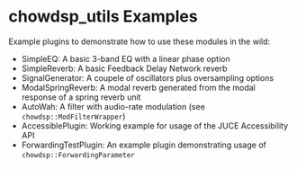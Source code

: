 # chowdsp_utils Examples

Example plugins to demonstrate how to use these modules in the wild:
- SimpleEQ: A basic 3-band EQ with a linear phase option
- SimpleReverb: A basic Feedback Delay Network reverb
- SignalGenerator: A coupele of oscillators plus oversampling options
- ModalSpringReverb: A modal reverb generated from the modal response of a spring reverb unit
- AutoWah: A filter with audio-rate modulation (see `chowdsp::ModFilterWrapper`)
- AccessiblePlugin: Working example for usage of the JUCE Accessibility API
- ForwardingTestPlugin: An example plugin demonstrating usage of `chowdsp::ForwardingParameter`
